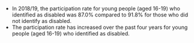 * In 2018/19, the participation rate for young people (aged 16-19) who identified as disabled was 87.0% compared to 91.8% for those who did not identify as disabled.
* The participation rate has increased over the past four years for young people (aged 16-19) who identified as disabled.
